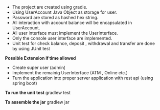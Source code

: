- The project are created using gradle.
- Using UserAccount Java Object as storage for user.
- Password are stored as hashed hex string.
- All interaction with account balance will be encapsulated in  UserAccount.
- All user interface must implement the UserInterface. 
- Only the console user interface are implemented.
- Unit test for check balance, deposit , withdrawal and transfer are done by using JUnit test

**Possible Extension if time allowed**
- Create super user (admin)
- Implement the remainig UserInterface (ATM , Online etc.)
- Turn the application into proper server application with rest api (using spring boot)

**To run the unit test**
gradlew test

**To assemble the jar**
gradlew jar